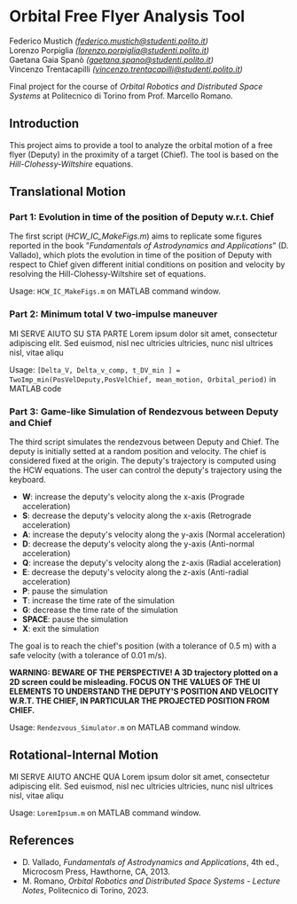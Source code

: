 # Orbital Free Flyer Analysis Tool

Federico Mustich *(federico.mustich@studenti.polito.it)*\
Lorenzo Porpiglia *(lorenzo.porpiglia@studenti.polito.it)*\
Gaetana Gaia Spanò *(gaetana.spano@studenti.polito.it)*\
Vincenzo Trentacapilli *(vincenzo.trentacapilli@studenti.polito.it)*

Final project for the course of *Orbital Robotics and Distributed Space Systems* at Politecnico di Torino from Prof.
Marcello Romano.

## Introduction

This project aims to provide a tool to analyze the orbital motion of a free flyer (Deputy) in the proximity of a target
(Chief).
The tool is based on the *Hill-Clohessy-Wiltshire* equations.

## Translational Motion

### Part 1: Evolution in time of the position of Deputy w.r.t. Chief

The first script (*HCW_IC_MakeFigs.m*) aims to replicate some figures reported in the book ”*Fundamentals of
Astrodynamics and Applications*” (D. Vallado), which plots the evolution in time of the position
of Deputy with respect to Chief given different initial conditions on position and
velocity by resolving the Hill-Clohessy-Wiltshire set of equations.

Usage: `HCW_IC_MakeFigs.m` on MATLAB command window.

### Part 2: Minimum total V two-impulse maneuver

MI SERVE AIUTO SU STA PARTE
Lorem ipsum dolor sit amet, consectetur adipiscing elit. Sed euismod, nisl nec ultricies ultricies, nunc nisl ultrices
nisl, vitae aliqu

Usage: `[Delta_V, Delta_v_comp, t_DV_min ] = TwoImp_min(PosVelDeputy,PosVelChief, mean_motion, Orbital_period)` in MATLAB
code

### Part 3: Game-like Simulation of Rendezvous between Deputy and Chief

The third script simulates the rendezvous between Deputy and Chief.
The deputy is initially setted at a random position and velocity. The chief is considered fixed at the origin.
The deputy's trajectory is computed using the HCW equations. The user can control the deputy's trajectory using the
keyboard.
- __W__: increase the deputy's velocity along the x-axis (Prograde acceleration)
- __S__: decrease the deputy's velocity along the x-axis (Retrograde acceleration)
- __A__: increase the deputy's velocity along the y-axis (Normal acceleration)
- __D__: decrease the deputy's velocity along the y-axis (Anti-normal acceleration)
- __Q__: increase the deputy's velocity along the z-axis (Radial acceleration)
- __E__: decrease the deputy's velocity along the z-axis (Anti-radial acceleration)
- __P__: pause the simulation
- __T__: increase the time rate of the simulation
- __G__: decrease the time rate of the simulation
- __SPACE__: pause the simulation
- __X__: exit the simulation

The goal is to reach the chief's position (with a tolerance of 0.5 m) with a safe velocity (with a tolerance of 0.01 m/s).

__WARNING: BEWARE OF THE PERSPECTIVE! A 3D trajectory plotted on a 2D screen could
be misleading. FOCUS ON THE VALUES OF THE UI ELEMENTS TO UNDERSTAND THE
DEPUTY'S POSITION AND VELOCITY W.R.T. THE CHIEF, IN PARTICULAR THE PROJECTED
POSITION FROM CHIEF.__

Usage: `Rendezvous_Simulator.m` on MATLAB command window.

## Rotational-Internal Motion

MI SERVE AIUTO ANCHE QUA
Lorem ipsum dolor sit amet, consectetur adipiscing elit. Sed euismod, nisl nec ultricies ultricies, nunc nisl ultrices
nisl, vitae aliqu

Usage: `LoremIpsum.m` on MATLAB command window.

## References

- D. Vallado, *Fundamentals of Astrodynamics and Applications*, 4th ed., Microcosm Press, Hawthorne, CA, 2013.
- M. Romano, *Orbital Robotics and Distributed Space Systems - Lecture Notes*, Politecnico di Torino, 2023.

